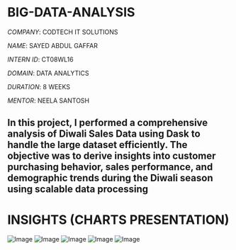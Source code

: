 # BIG-DATA-ANALYSIS

*COMPANY*: CODTECH IT SOLUTIONS

*NAME*: SAYED ABDUL GAFFAR

*INTERN ID*: CT08WL16

*DOMAIN*: DATA ANALYTICS

*DURATION*: 8 WEEKS

*MENTOR*: NEELA SANTOSH

## In this project, I performed a comprehensive analysis of Diwali Sales Data using Dask to handle the large dataset efficiently. The objective was to derive insights into customer purchasing behavior, sales performance, and demographic trends during the Diwali season using scalable data processing

# INSIGHTS (CHARTS PRESENTATION)

![Image](https://github.com/user-attachments/assets/be5d4dc9-c80b-4e8e-a4f6-e0cfe86a08fa)
![Image](https://github.com/user-attachments/assets/47fb15bf-d6a3-4c82-9134-7d92fc8c659f)
![Image](https://github.com/user-attachments/assets/6471db50-adb2-4552-bd14-9cc510ae3a4a)
![Image](https://github.com/user-attachments/assets/dd30fab7-f67e-4bc8-b3c4-5d27c66f2984)
![Image](https://github.com/user-attachments/assets/9add297d-44f1-4637-8529-e92c0d69fc8c)
